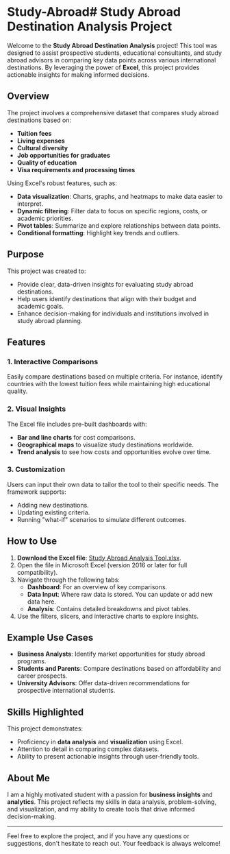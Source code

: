 # Study-Abroad# Study Abroad Destination Analysis Project

Welcome to the **Study Abroad Destination Analysis** project! This tool was designed to assist prospective students, educational consultants, and study abroad advisors in comparing key data points across various international destinations. By leveraging the power of **Excel**, this project provides actionable insights for making informed decisions.

## Overview

The project involves a comprehensive dataset that compares study abroad destinations based on:
- **Tuition fees**
- **Living expenses**
- **Cultural diversity**
- **Job opportunities for graduates**
- **Quality of education**
- **Visa requirements and processing times**

Using Excel's robust features, such as:
- **Data visualization**: Charts, graphs, and heatmaps to make data easier to interpret.
- **Dynamic filtering**: Filter data to focus on specific regions, costs, or academic priorities.
- **Pivot tables**: Summarize and explore relationships between data points.
- **Conditional formatting**: Highlight key trends and outliers.

## Purpose

This project was created to:
- Provide clear, data-driven insights for evaluating study abroad destinations.
- Help users identify destinations that align with their budget and academic goals.
- Enhance decision-making for individuals and institutions involved in study abroad planning.

## Features

### 1. Interactive Comparisons
Easily compare destinations based on multiple criteria. For instance, identify countries with the lowest tuition fees while maintaining high educational quality.

### 2. Visual Insights
The Excel file includes pre-built dashboards with:
- **Bar and line charts** for cost comparisons.
- **Geographical maps** to visualize study destinations worldwide.
- **Trend analysis** to see how costs and opportunities evolve over time.

### 3. Customization
Users can input their own data to tailor the tool to their specific needs. The framework supports:
- Adding new destinations.
- Updating existing criteria.
- Running "what-if" scenarios to simulate different outcomes.

## How to Use

1. **Download the Excel file**: [Study Abroad Analysis Tool.xlsx](#).
2. Open the file in Microsoft Excel (version 2016 or later for full compatibility).
3. Navigate through the following tabs:
   - **Dashboard**: For an overview of key comparisons.
   - **Data Input**: Where raw data is stored. You can update or add new data here.
   - **Analysis**: Contains detailed breakdowns and pivot tables.
4. Use the filters, slicers, and interactive charts to explore insights.

## Example Use Cases

- **Business Analysts**: Identify market opportunities for study abroad programs.
- **Students and Parents**: Compare destinations based on affordability and career prospects.
- **University Advisors**: Offer data-driven recommendations for prospective international students.

## Skills Highlighted

This project demonstrates:
- Proficiency in **data analysis** and **visualization** using Excel.
- Attention to detail in comparing complex datasets.
- Ability to present actionable insights through user-friendly tools.

## About Me

I am a highly motivated student with a passion for **business insights** and **analytics**. This project reflects my skills in data analysis, problem-solving, and visualization, and my ability to create tools that drive informed decision-making.

---

Feel free to explore the project, and if you have any questions or suggestions, don't hesitate to reach out. Your feedback is always welcome!
